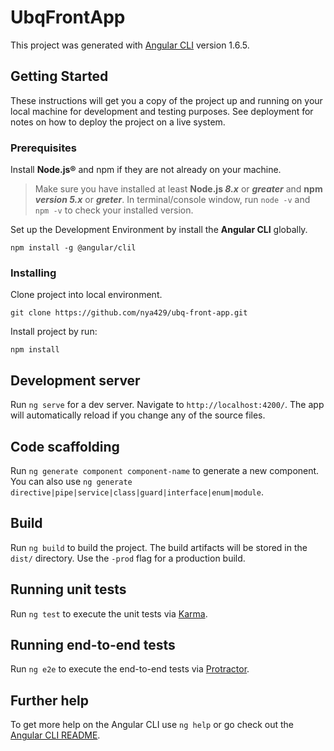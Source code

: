 # UbqFrontApp

This project was generated with [Angular CLI](https://github.com/angular/angular-cli) version 1.6.5.

## Getting Started

These instructions will get you a copy of the project up and running on your local machine for development and testing purposes. See deployment for notes on how to deploy the project on a live system.

### Prerequisites
Install **Node.js®** and npm if they are not already on your machine.

>Make sure you have installed at least **Node.js _8.x_** or **_greater_** and **npm _version 5.x_** or **_greter_**.
In terminal/console window, run `node -v` and `npm -v` to check your installed version.

Set up the Development Environment by install the **Angular CLI** globally.
```
npm install -g @angular/clil
```

### Installing

Clone project into local environment.
```
git clone https://github.com/nya429/ubq-front-app.git
```

Install project by run: 
```
npm install
```

## Development server

Run `ng serve` for a dev server. Navigate to `http://localhost:4200/`. The app will automatically reload if you change any of the source files.

## Code scaffolding

Run `ng generate component component-name` to generate a new component. You can also use `ng generate directive|pipe|service|class|guard|interface|enum|module`.

## Build

Run `ng build` to build the project. The build artifacts will be stored in the `dist/` directory. Use the `-prod` flag for a production build.

## Running unit tests

Run `ng test` to execute the unit tests via [Karma](https://karma-runner.github.io).

## Running end-to-end tests

Run `ng e2e` to execute the end-to-end tests via [Protractor](http://www.protractortest.org/).

## Further help

To get more help on the Angular CLI use `ng help` or go check out the [Angular CLI README](https://github.com/angular/angular-cli/blob/master/README.md).
